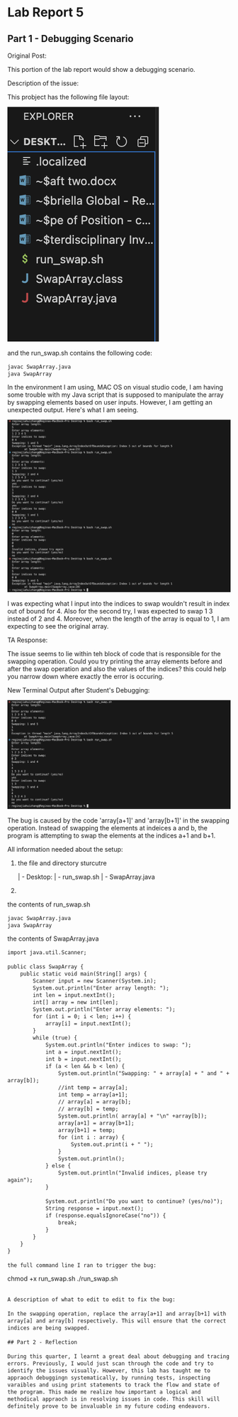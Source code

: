 # Lab Report 5

## Part 1 - Debugging Scenario

Original Post:

This portion of the lab report would show a debugging scenario. 

Description of the issue: 

This probject has the following file layout: 

![Image](setup.png)

and the run_swap.sh contains the following code: 

```
javac SwapArray.java
java SwapArray
```

In the environment I am using, MAC OS on visual studio code, I am having some trouble with my Java script that is supposed to manipulate the array by swapping elements based on user inputs. However, I am getting an unexpected output. Here's what I am seeing. 

![Image](swap.png)

I was expecting what I input into the indices to swap wouldn't result in index out of bound for 4. Also for the second try, I was expected to swap 1 3 instead of 2 and 4. Moreover, when the length of the array is equal to 1, I am expecting to see the original array. 

TA Response: 

The issue seems to lie within teh block of code that is responsible for the swapping operation. Could you try printing the array elements before and after the swap operation and also the values of the indices? this could help you narrow down where exactly the error is occuring. 

New Terminal Output after Student's Debugging: 

![Image](ok.png)

The bug is caused by the code 'array[a+1]' and 'array[b+1]' in the swapping operation. Instead of swapping the elements at indeices a and b, the program is attempting to swap the elements at the indices a+1 and b+1. 

All information needed about the setup: 

1. the file and directory sturcutre

   | - Desktop: 
       | - run_swap.sh
       | - SwapArray.java
       
2. 

the contents of run_swap.sh

```
javac SwapArray.java
java SwapArray
```

the contents of SwapArray.java

```
import java.util.Scanner;

public class SwapArray {
    public static void main(String[] args) {
        Scanner input = new Scanner(System.in);
        System.out.println("Enter array length: ");
        int len = input.nextInt();
        int[] array = new int[len];
        System.out.println("Enter array elements: ");
        for (int i = 0; i < len; i++) {
            array[i] = input.nextInt();
        }
        while (true) {
            System.out.println("Enter indices to swap: ");
            int a = input.nextInt();
            int b = input.nextInt();
            if (a < len && b < len) {
                System.out.println("Swapping: " + array[a] + " and " + array[b]);
                //int temp = array[a];
                int temp = array[a+1];
                // array[a] = array[b];
                // array[b] = temp;
                System.out.println( array[a] + "\n" +array[b]);
                array[a+1] = array[b+1];
                array[b+1] = temp;
                for (int i : array) {
                    System.out.print(i + " ");
                }
                System.out.println();
            } else {
                System.out.println("Invalid indices, please try again");
            }

            System.out.println("Do you want to continue? (yes/no)");
            String response = input.next();
            if (response.equalsIgnoreCase("no")) {
                break;
            }
        }
    }
}

the full command line I ran to trigger the bug: 

```
chmod +x run_swap.sh
./run_swap.sh
```

A description of what to edit to edit to fix the bug:

In the swapping operation, replace the array[a+1] and array[b+1] with array[a] and array[b] respectively. This will ensure that the correct indices are being swapped. 

## Part 2 - Reflection

During this quarter, I learnt a great deal about debugging and tracing errors. Previously, I would just scan through the code and try to identify the issues visually. However, this lab has taught me to appraoch debuggingn systematically, by running tests, inspecting varaibles and using print statements to track the flow and state of the program. This made me realize how important a logical and methodical appraoch is in resolving issues in code. This skill will definitely prove to be invaluable in my future coding endeavors. 
